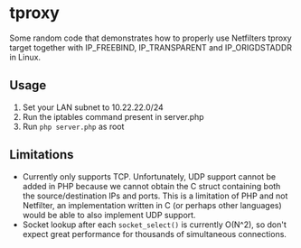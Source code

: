 # tproxy
Some random code that demonstrates how to properly use Netfilters tproxy target together with IP_FREEBIND, IP_TRANSPARENT and IP_ORIGDSTADDR in Linux.

## Usage
1. Set your LAN subnet to 10.22.22.0/24
2. Run the iptables command present in server.php
3. Run `php server.php` as root

## Limitations
- Currently only supports TCP. Unfortunately, UDP support cannot be added in PHP because we cannot obtain the C struct containing both the source/destination IPs and ports. This is a limitation of PHP and not Netfilter, an implementation written in C (or perhaps other languages) would be able to also implement UDP support.
- Socket lookup after each `socket_select()` is currently O(N^2), so don't expect great performance for thousands of simultaneous connections.
